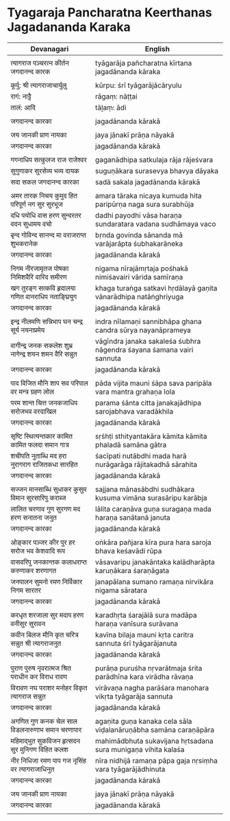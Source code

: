 # Tyagaraja Pancharatna Keerthanas Jagadananda Karaka

| Devanagari | English |
| ------ | ------ |
|  |  |
| त्यागराज पञ्चरत्न कीर्तन जगदानन्द कारक   | tyāgarāja pañcharatna kīrtana jagadānanda kāraka   |
|  |  |
| कूर्पु: श्री त्यागराजाचार्युलु   | kūrpu: śrī tyāgarājācāryulu   |
| रागं: नाट्टै   | rāgaṃ: nāṭṭai   |
| तालं: आदि   | tāḻaṃ: ādi   |
|  |  |
| जगदानन्द कारका   | jagadānanda kārakā   |
|  |  |
| जय जानकी प्राण नायका   | jaya jānakī prāṇa nāyakā   |
| जगदानन्द कारका   | jagadānanda kārakā   |
|  |  |
| गगनाधिप सत्कुलज राज राजेश्वर   | gaganādhipa satkulaja rāja rājeśvara   |
| सुगुणाकर सुरसेव्य भव्य दायक   | suguṇākara surasevya bhavya dāyaka   |
| सदा सकल जगदानन्द कारका   | sadā sakala jagadānanda kārakā   |
|  |  |
| अमर तारक निचय कुमुद हित परिपूर्ण नग सुर सुरभूज   | amara tāraka nicaya kumuda hita paripūrṇa naga sura surabhūja   |
| दधि पयोधि वास हरण सुन्दरतर वदन सुधामय वचो   | dadhi payodhi vāsa haraṇa sundaratara vadana sudhāmaya vaco   |
| बृन्द गोविन्द सानन्द मा वराजराप्त शुभकरानेक   | bṛnda govinda sānanda mā varājarāpta śubhakarāneka   |
| जगदानन्द कारका   | jagadānanda kārakā   |
|  |  |
| निगम नीरजामृतज पोषका निमिशवैरि वारिद समीरण   | nigama nīrajāmṛtaja pośhakā nimiśavairi vārida samīraṇa   |
| खग तुरङ्ग सत्कवि हृदालया गणित वानराधिप नताङ्घ्रियुग   | khaga turaṅga satkavi hṛdālayā gaṇita vānarādhipa natāṅghriyuga   |
| जगदानन्द कारका   | jagadānanda kārakā   |
|  |  |
| इन्द्र नीलमणि सन्निभाप घन चन्द्र सूर्य नयनाप्रमेय   | indra nīlamaṇi sannibhāpa ghana candra sūrya nayanāprameya   |
| वागीन्द्र जनक सकलेश शुभ्र नागेन्द्र शयन शमन वैरि सन्नुत   | vāgīndra janaka sakaleśa śubhra nāgendra śayana śamana vairi sannuta   |
| जगदानन्द कारका   | jagadānanda kārakā   |
|  |  |
| पाद विजित मौनि शाप सव परिपाल वर मन्त्र ग्रहण लोल   | pāda vijita mauni śāpa sava paripāla vara mantra grahaṇa lola   |
| परम शान्त चित्त जनकजाधिप सरोजभव वरदाखिल   | parama śānta citta janakajādhipa sarojabhava varadākhila   |
| जगदानन्द कारका   | jagadānanda kārakā   |
|  |  |
| सृष्टि स्थित्यन्तकार कामित कामित फलदा समान गात्र   | sṛśhṭi sthityantakāra kāmita kāmita phaladā samāna gātra   |
| शचीपति नुताब्धि मद हरा नुरागराग राजितकधा सारहित   | śacīpati nutābdhi mada harā nurāgarāga rājitakadhā sārahita   |
| जगदानन्द कारका   | jagadānanda kārakā   |
|  |  |
| सज्जन मानसाब्धि सुधाकर कुसुम विमान सुरसारिपु कराब्ज   | sajjana mānasābdhi sudhākara kusuma vimāna surasāripu karābja   |
| लालित चरणाव गुण सुरगण मद हरण सनातना जनुत   | lālita caraṇāva guṇa suragaṇa mada haraṇa sanātanā januta   |
| जगदानन्द कारका   | jagadānanda kārakā   |
|  |  |
| ओङ्कार पञ्जर कीर पुर हर सरोज भव केशवादि रूप   | oṅkāra pañjara kīra pura hara saroja bhava keśavādi rūpa   |
| वासवरिपु जनकान्तक कलाधराप्त करुणाकर शरणागत   | vāsavaripu janakāntaka kalādharāpta karuṇākara śaraṇāgata   |
| जनपालन सुमनो रमण निर्विकार निगम सारतर   | janapālana sumano ramaṇa nirvikāra nigama sāratara   |
| जगदानन्द कारका   | jagadānanda kārakā   |
|  |  |
| करधृत शरजाला सुर मदाप हरण वनीसुर सुरावन   | karadhṛta śarajālā sura madāpa haraṇa vanīsura surāvana   |
| कवीन बिलज मौनि कृत चरित्र सन्नुत श्री त्यागराजनुत   | kavīna bilaja mauni kṛta caritra sannuta śrī tyāgarājanuta   |
| जगदानन्द कारका   | jagadānanda kārakā   |
|  |  |
| पुराण पुरुष नृवरात्मज श्रित पराधीन कर विराध रावण   | purāṇa puruśha nṛvarātmaja śrita parādhīna kara virādha rāvaṇa   |
| विरावण नघ पराशर मनोहर विकृत त्यागराज सन्नुत   | virāvaṇa nagha parāśara manohara vikṛta tyāgarāja sannuta   |
| जगदानन्द कारका   | jagadānanda kārakā   |
|  |  |
| अगणित गुण कनक चेल साल विडलनारुणाभ समान चरणापार   | agaṇita guṇa kanaka cela sāla viḍalanāruṇābha samāna caraṇāpāra   |
| महिमाद्भुत सुकविजन हृत्सदन सुर मुनिगण विहित कलश   | mahimādbhuta sukavijana hṛtsadana sura munigaṇa vihita kalaśa   |
| नीर निधिजा रमण पाप गज नृसिंह वर त्यागराजाधिनुत   | nīra nidhijā ramaṇa pāpa gaja nṛsiṃha vara tyāgarājādhinuta   |
| जगदानन्द कारका   | jagadānanda kārakā   |
|  |  |
| जय जानकी प्राण नायका   | jaya jānakī prāṇa nāyakā   |
| जगदानन्द कारका   | jagadānanda kārakā   |
|  |  |

